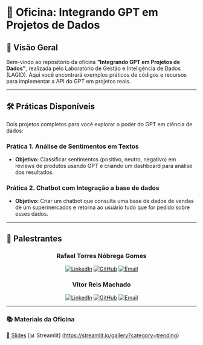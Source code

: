 # 🚀 Oficina: Integrando GPT em Projetos de Dados  

## 📍 Visão Geral  
Bem-vindo ao repositório da oficina **"Integrando GPT em Projetos de Dados"**, realizada pelo Laboratório de Gestão e Inteligência de Dados (LAGID). Aqui você encontrará exemplos práticos de códigos e recursos para implementar a API do GPT em projetos reais.

---

## 🛠️ Práticas Disponíveis  
Dois projetos completos para você explorar o poder do GPT em ciência de dados:  

### Prática 1. **Análise de Sentimentos em Textos**  
- **Objetivo:** Classificar sentimentos (positivo, neutro, negativo) em reviews de produtos usando GPT e criando um dashboard para análise dos resultados.  

### Prática 2. **Chatbot com Integração a base de dados**  
- **Objetivo:** Criar um chatbot que consulta uma base de dados de vendas de um supermercados e retorna ao usuário tudo que for pedido sobre esses dados.  

---

## 👥 Palestrantes

<div align="center">

### **Rafael Torres Nóbrega Gomes**
[![LinkedIn](https://img.shields.io/badge/LinkedIn-0077B5?style=for-the-badge&logo=linkedin&logoColor=white)](https://linkedin.com/in/rafaeltng)
[![GitHub](https://img.shields.io/badge/GitHub-100000?style=for-the-badge&logo=github&logoColor=white)](https://github.com/rafaeltorresng)
[![Email](https://img.shields.io/badge/Email-D14836?style=for-the-badge&logo=gmail&logoColor=white)](mailto:rafaeltorresng@gmail.com)

### **Vitor Reis Machado**
[![LinkedIn](https://img.shields.io/badge/LinkedIn-0077B5?style=for-the-badge&logo=linkedin&logoColor=white)](https://linkedin.com/in/vitor-reis-7680982b2)
[![GitHub](https://img.shields.io/badge/GitHub-100000?style=for-the-badge&logo=github&logoColor=white)](https://github.com/Vitoreism)
[![Email](https://img.shields.io/badge/Email-D14836?style=for-the-badge&logo=gmail&logoColor=white)](mailto:vitoreism@gmail.com)

</div>

---

### **📚 Materiais da Oficina**
[📑 Slides](https://www.canva.com/design/DAGiGEydWuc/DRWKjGXbYNVEW3Yx9bygyg/edit?utm_content=DAGiGEydWuc&utm_campaign=designshare&utm_medium=link2&utm_source=sharebutton)
[📊 Streamlit] (https://streamlit.io/gallery?category=trending)
